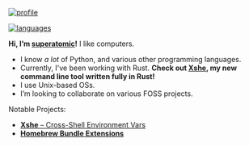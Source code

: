 [![profile](https://github-readme-stats.vercel.app/api?username=superatomic&theme=calm&border_radius=18&hide=stars&show_icons=true&count_private=true&bg_color=0000&hide_border=true)](https://github.com/superatomic)

[![languages](https://github-readme-stats.vercel.app/api/top-langs?username=superatomic&theme=calm&border_radius=18&layout=compact&bg_color=0000&hide_border=true&langs_count=6)](https://github.com/superatomic)

**Hi, I’m [superatomic]!** I like computers.
- I know *a lot* of Python, and various other programming languages.
- Currently, I've been working with Rust.
  **Check out [Xshe](https://xshe.superatomic.dev), my new command line tool written fully in Rust!**
- I use Unix-based OSs.
- I’m looking to collaborate on various FOSS projects.

Notable Projects:

- [**Xshe** – Cross-Shell Environment Vars][xshe]
- [**Homebrew Bundle Extensions**](https://github.com/superatomic/homebrew-bundle-extensions)

[superatomic]: https://superatomic.dev
[xshe]: https://github.com/superatomic/xshe
